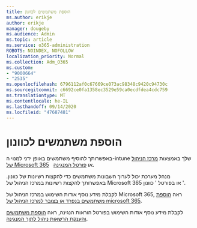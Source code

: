 ```yaml
---
title: הוספת משתמשים לכוונון
ms.author: erikje
author: erikje
manager: dougeby
ms.audience: Admin
ms.topic: article
ms.service: o365-administration
ROBOTS: NOINDEX, NOFOLLOW
localization_priority: Normal
ms.collection: Adm_O365
ms.custom:
- "9000664"
- "2535"
ms.openlocfilehash: 6796112af0c67669ce073ac98348c9420c94730c
ms.sourcegitcommit: c6692ce0fa1358ec3529e59ca0ecdfdea4cdc759
ms.translationtype: MT
ms.contentlocale: he-IL
ms.lasthandoff: 09/14/2020
ms.locfileid: "47687481"
---
```

# <a name="add-users-to-intune"></a>הוספת משתמשים לכוונון

באפשרותך להוסיף משתמשים באופן ידני למנוי ה-intune שלך באמצעות [מרכז הניהול של Microsoft 365](https://admin.microsoft.com/)   או [פורטל המנגינה](https://portal.azure.com/#blade/Microsoft_Intune_DeviceSettings/ExtensionLandingBlade/overview).

מנהל מערכת יכול לערוך חשבונות משתמשים כדי להקצות רשיונות של כוונון. באפשרותך להקצות רשיונות במרכז הניהול של Microsoft 365 או בפורטל ' כוונון '.

לקבלת מידע נוסף אודות השימוש במרכז הניהול של Microsoft 365, ראה [הוספת משתמשים בנפרד או בצובר למרכז הניהול של microsoft 365](https://support.office.com/article/Add-users-individually-or-in-bulk-to-Office-365-Admin-Help-1970f7d6-03b5-442f-b385-5880b9c256ec).

לקבלת מידע נוסף אודות השימוש בפורטל הוראות הנגינה, ראה [הוספת משתמשים והענקת הרשאות ניהול לתוך המנגינה](https://docs.microsoft.com/intune/fundamentals/users-add).